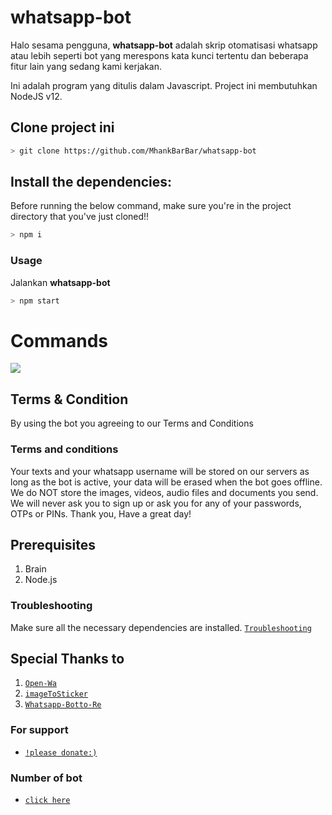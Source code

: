 # whatsapp-bot
Halo sesama pengguna, <b>whatsapp-bot</b> adalah skrip otomatisasi whatsapp atau lebih seperti bot yang merespons kata kunci tertentu dan beberapa fitur lain yang sedang kami kerjakan.

Ini adalah program yang ditulis dalam Javascript.
Project ini membutuhkan NodeJS v12.

## Clone project ini

```bash
> git clone https://github.com/MhankBarBar/whatsapp-bot
```

## Install the dependencies:
Before running the below command, make sure you're in the project directory that
you've just cloned!!

```bash
> npm i
```

### Usage
Jalankan <b>whatsapp-bot</b>

```bash
> npm start
```

# Commands
<img src="https://github.com/MhankBarBar/whatsapp-bot/blob/master/img/Screenshot_2020-09-04-02-10-53-48.jpg"/>

## Terms & Condition
By using the bot you agreeing to our Terms and Conditions 
### Terms and conditions
Your texts and your whatsapp username will be stored on our servers as long as the bot is active, your data will be erased when the bot goes offline. We do NOT store the images, videos, audio files and documents you send. We will never ask you to sign up or ask you for any of your passwords, OTPs or PINs. Thank you, Have a great day! 

## Prerequisites
1. Brain
2. Node.js

### Troubleshooting
Make sure all the necessary dependencies are installed.
[`Troubleshooting`](https://github.com/puppeteer/puppeteer/blob/main/docs/troubleshooting.md)

## Special Thanks to
1. [`Open-Wa`](https://github.com/open-wa/wa-automate-nodejs)
2. [`imageToSticker`](https://github.com/YogaSakti/imageToSticker)
3. [`Whatsapp-Botto-Re`](https://github.com/SomnathDas/Whatsapp-Botto-Re)

### For support
* [`!please donate:)`](https://saweria.co/donate/mhankbarbar)

### Number of bot
* [`click here`](https://wa.me/6285242137937)
